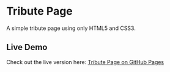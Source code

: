 # Tribute Page

A simple tribute page using only HTML5 and CSS3.

## Live Demo

Check out the live version here: [Tribute Page on GitHub Pages](https://rosanaceline.github.io/Tribute-Page/)
